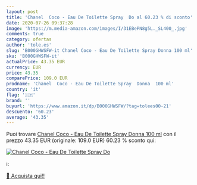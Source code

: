 ```yaml
---
layout: post
title: 'Chanel  Coco - Eau De Toilette Spray  Do al 60.23 % di sconto'
date: 2020-07-26 09:37:28
image: 'https://m.media-amazon.com/images/I/31EBePN8g5L._SL400_.jpg'
comments: true
category: ofertas
author: 'tole.es'
slug: 'B000GHWSFW-it Chanel Coco - Eau De Toilette Spray Donna 100 ml'
sku: 'B000GHWSFW-it'
actualPrice: 43.35 EUR
currency: EUR
price: 43.35
comparePrice: 109.0 EUR
prodname: 'Chanel  Coco - Eau De Toilette Spray  Donna  100 ml'
country: 'it'
flag: '🇮🇹'
brand: ''
buyurl: 'https://www.amazon.it/dp/B000GHWSFW/?tag=tolees00-21'
descuento: '60.23'
average: '43.35'
---
```


Puoi trovare [Chanel  Coco - Eau De Toilette Spray  Donna  100 ml](https://www.amazon.it/dp/B000GHWSFW/?tag=tolees00-21) con il prezzo 43.35 EUR (originale: 109.0 EUR) 60.23 % sconto qui:

[![Chanel  Coco - Eau De Toilette Spray  Do](https://m.media-amazon.com/images/I/31EBePN8g5L._SL400_.jpg)](https://www.amazon.it/dp/B000GHWSFW/?tag=tolees00-21)

ℹ️:


[🛒 Acquista qui!!](https://www.amazon.it/dp/B000GHWSFW/?tag=tolees00-21)
